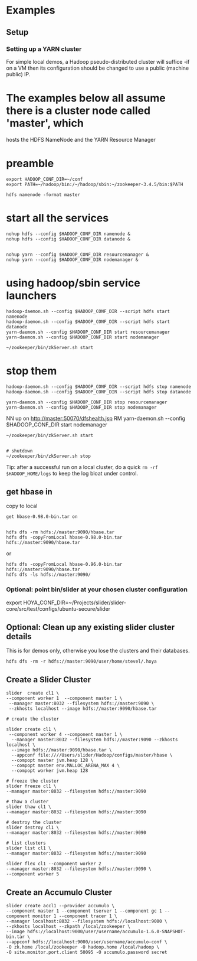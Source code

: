 <!---
  Licensed under the Apache License, Version 2.0 (the "License");
  you may not use this file except in compliance with the License.
  You may obtain a copy of the License at
  
   http://www.apache.org/licenses/LICENSE-2.0
  
  Unless required by applicable law or agreed to in writing, software
  distributed under the License is distributed on an "AS IS" BASIS,
  WITHOUT WARRANTIES OR CONDITIONS OF ANY KIND, either express or implied.
  See the License for the specific language governing permissions and
  limitations under the License. See accompanying LICENSE file.
-->
  
# Examples

 
## Setup
 
### Setting up a YARN cluster
 
For simple local demos, a Hadoop pseudo-distributed cluster will suffice -if on a VM then
its configuration should be changed to use a public (machine public) IP.

# The examples below all assume there is a cluster node called 'master', which
hosts the HDFS NameNode and the YARN Resource Manager


# preamble

    export HADOOP_CONF_DIR=~/conf
    export PATH=~/hadoop/bin:/~/hadoop/sbin:~/zookeeper-3.4.5/bin:$PATH
    
    hdfs namenode -format master
  



# start all the services

    nohup hdfs --config $HADOOP_CONF_DIR namenode & 
    nohup hdfs --config $HADOOP_CONF_DIR datanode &
    
    
    nohup yarn --config $HADOOP_CONF_DIR resourcemanager &
    nohup yarn --config $HADOOP_CONF_DIR nodemanager &
    
# using hadoop/sbin service launchers
    
    hadoop-daemon.sh --config $HADOOP_CONF_DIR --script hdfs start namenode
    hadoop-daemon.sh --config $HADOOP_CONF_DIR --script hdfs start datanode
    yarn-daemon.sh --config $HADOOP_CONF_DIR start resourcemanager
    yarn-daemon.sh --config $HADOOP_CONF_DIR start nodemanager
    
    ~/zookeeper/bin/zkServer.sh start
    
    
# stop them

    hadoop-daemon.sh --config $HADOOP_CONF_DIR --script hdfs stop namenode
    hadoop-daemon.sh --config $HADOOP_CONF_DIR --script hdfs stop datanode
    
    yarn-daemon.sh --config $HADOOP_CONF_DIR stop resourcemanager
    yarn-daemon.sh --config $HADOOP_CONF_DIR stop nodemanager
    


NN up on [http://master:50070/dfshealth.jsp](http://master:50070/dfshealth.jsp)
RM yarn-daemon.sh --config $HADOOP_CONF_DIR start nodemanager

    ~/zookeeper/bin/zkServer.sh start


    # shutdown
    ~/zookeeper/bin/zkServer.sh stop


Tip: after a successful run on a local cluster, do a quick `rm -rf $HADOOP_HOME/logs`
to keep the log bloat under control.

## get hbase in

copy to local 

    get hbase-0.98.0-bin.tar on 


    hdfs dfs -rm hdfs://master:9090/hbase.tar
    hdfs dfs -copyFromLocal hbase-0.98.0-bin.tar hdfs://master:9090/hbase.tar

or
    
    hdfs dfs -copyFromLocal hbase-0.96.0-bin.tar hdfs://master:9090/hbase.tar
    hdfs dfs -ls hdfs://master:9090/
    

### Optional: point bin/slider at your chosen cluster configuration

export HOYA_CONF_DIR=~/Projects/slider/slider-core/src/test/configs/ubuntu-secure/slider

## Optional: Clean up any existing slider cluster details

This is for demos only, otherwise you lose the clusters and their databases.

    hdfs dfs -rm -r hdfs://master:9090/user/home/stevel/.hoya

## Create a Slider Cluster
 
 
    slider  create cl1 \
    --component worker 1  --component master 1 \
     --manager master:8032 --filesystem hdfs://master:9090 \
     --zkhosts localhost --image hdfs://master:9090/hbase.tar
    
    # create the cluster
    
    slider create cl1 \
     --component worker 4 --component master 1 \
      --manager master:8032 --filesystem hdfs://master:9090 --zkhosts localhost \
      --image hdfs://master:9090/hbase.tar \
      --appconf file:////Users/slider/Hadoop/configs/master/hbase \
      --compopt master jvm.heap 128 \
      --compopt master env.MALLOC_ARENA_MAX 4 \
      --compopt worker jvm.heap 128 

    # freeze the cluster
    slider freeze cl1 \
    --manager master:8032 --filesystem hdfs://master:9090

    # thaw a cluster
    slider thaw cl1 \
    --manager master:8032 --filesystem hdfs://master:9090

    # destroy the cluster
    slider destroy cl1 \
    --manager master:8032 --filesystem hdfs://master:9090

    # list clusters
    slider list cl1 \
    --manager master:8032 --filesystem hdfs://master:9090
    
    slider flex cl1 --component worker 2
    --manager master:8032 --filesystem hdfs://master:9090 \
    --component worker 5
    
## Create an Accumulo Cluster

    slider create accl1 --provider accumulo \
    --component master 1 --component tserver 1 --component gc 1 --component monitor 1 --component tracer 1 \
    --manager localhost:8032 --filesystem hdfs://localhost:9000 \
    --zkhosts localhost --zkpath /local/zookeeper \
    --image hdfs://localhost:9000/user/username/accumulo-1.6.0-SNAPSHOT-bin.tar \
    --appconf hdfs://localhost:9000/user/username/accumulo-conf \
    -O zk.home /local/zookeeper -O hadoop.home /local/hadoop \
    -O site.monitor.port.client 50095 -O accumulo.password secret 
    
